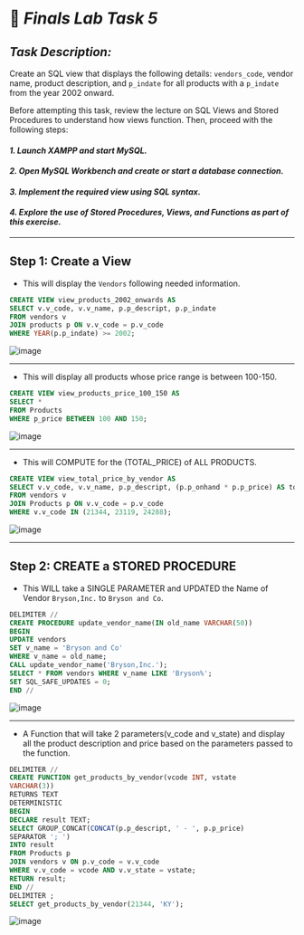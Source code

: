 # 🥼 *Finals Lab Task 5*
## *Task Description:*
Create an SQL view that displays the following details: `vendors_code`, vendor name, product description, and `p_indate` for all products with a `p_indate` from the year 2002 onward.

Before attempting this task, review the lecture on SQL Views and Stored Procedures to understand how views function. Then, proceed with the following steps:

#### ***1. Launch XAMPP and start MySQL.***
#### ***2. Open MySQL Workbench and create or start a database connection.***
#### ***3. Implement the required view using SQL syntax.***
#### ***4. Explore the use of Stored Procedures, Views, and Functions as part of this exercise.***

---

## Step 1: Create a View
- This will display the `Vendors` following needed information.

```sql
CREATE VIEW view_products_2002_onwards AS
SELECT v.v_code, v.v_name, p.p_descript, p.p_indate
FROM vendors v
JOIN products p ON v.v_code = p.v_code
WHERE YEAR(p.p_indate) >= 2002;
```

![image](https://github.com/user-attachments/assets/f199845f-8f21-4537-a46e-cb7bfec8cc98)

---

- This will display all products whose price range is between 100-150.

```sql
CREATE VIEW view_products_price_100_150 AS
SELECT *
FROM Products
WHERE p_price BETWEEN 100 AND 150;
```

![image](https://github.com/user-attachments/assets/2050ce7a-21d3-45fe-b569-27fb56e3474b)

---

- This will COMPUTE for the (TOTAL_PRICE) of ALL PRODUCTS.

```sql
CREATE VIEW view_total_price_by_vendor AS
SELECT v.v_code, v.v_name, p.p_descript, (p.p_onhand * p.p_price) AS total_price
FROM vendors v
JOIN Products p ON v.v_code = p.v_code
WHERE v.v_code IN (21344, 23119, 24288);
```

![image](https://github.com/user-attachments/assets/14a3a123-3a4a-4922-aa9d-c03af60b8881)

---

## Step 2: CREATE a STORED PROCEDURE
- This WILL take a SINGLE PARAMETER and UPDATED the Name of Vendor `Bryson,Inc.` to `Bryson and Co`.

```sql
DELIMITER //
CREATE PROCEDURE update_vendor_name(IN old_name VARCHAR(50))
BEGIN
UPDATE vendors
SET v_name = 'Bryson and Co'
WHERE v_name = old_name;
CALL update_vendor_name('Bryson,Inc.');
SELECT * FROM vendors WHERE v_name LIKE 'Bryson%';
SET SQL_SAFE_UPDATES = 0;
END //
```

![image](https://github.com/user-attachments/assets/da21798f-e100-4fd5-b7f9-d94cacfb8fc0)

---

- A Function that will take 2 parameters(v_code and v_state) and display all the product description and price based on the parameters passed to the function.

```sql
DELIMITER //
CREATE FUNCTION get_products_by_vendor(vcode INT, vstate
VARCHAR(3))
RETURNS TEXT
DETERMINISTIC
BEGIN
DECLARE result TEXT;
SELECT GROUP_CONCAT(CONCAT(p.p_descript, ' - ', p.p_price)
SEPARATOR '; ')
INTO result
FROM Products p
JOIN vendors v ON p.v_code = v.v_code
WHERE v.v_code = vcode AND v.v_state = vstate;
RETURN result;
END //
DELIMITER ;
SELECT get_products_by_vendor(21344, 'KY');
```

![image](https://github.com/user-attachments/assets/202f7222-5b6b-46ea-9325-f0cfbb776ed8)
